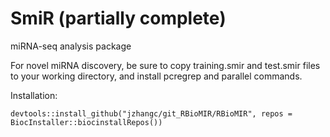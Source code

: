 # SmiR (partially complete)
miRNA-seq analysis package

For novel miRNA discovery, be sure to copy training.smir and test.smir files to your working directory, and install pcregrep and parallel commands.

Installation:
    
    devtools::install_github("jzhangc/git_RBioMIR/RBioMIR", repos = BiocInstaller::biocinstallRepos())    
